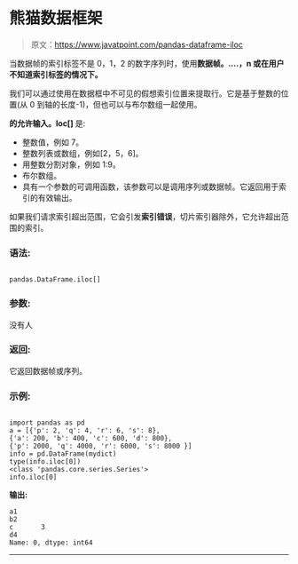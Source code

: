 # 熊猫数据框架

> 原文：<https://www.javatpoint.com/pandas-dataframe-iloc>

当数据帧的索引标签不是 0，1，2 的数字序列时，使用**数据帧。....，n 或在用户不知道索引标签的情况下。**

我们可以通过使用在数据框中不可见的假想索引位置来提取行。它是基于整数的位置(从 0 到轴的长度-1)，但也可以与布尔数组一起使用。

**的允许输入。loc[]** 是:

*   整数值，例如 7。
*   整数列表或数组，例如[2，5，6]。
*   用整数分割对象，例如 1:9。
*   布尔数组。
*   具有一个参数的可调用函数，该参数可以是调用序列或数据帧。它返回用于索引的有效输出。

如果我们请求索引超出范围，它会引发**索引错误**，切片索引器除外，它允许超出范围的索引。

### 语法:

```

pandas.DataFrame.iloc[]

```

### 参数:

没有人

### 返回:

它返回数据帧或序列。

### 示例:

```

import pandas as pd
a = [{'p': 2, 'q': 4, 'r': 6, 's': 8},
{'a': 200, 'b': 400, 'c': 600, 'd': 800},
{'p': 2000, 'q': 4000, 'r': 6000, 's': 8000 }]
info = pd.DataFrame(mydict)
type(info.iloc[0])
<class 'pandas.core.series.Series'>
info.iloc[0]

```

**输出:**

```
a1
b2
c       3
d4
Name: 0, dtype: int64

```

* * *